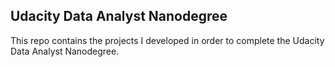 ## Udacity Data Analyst Nanodegree 

This repo contains the projects I developed in order to complete the Udacity Data Analyst Nanodegree.
